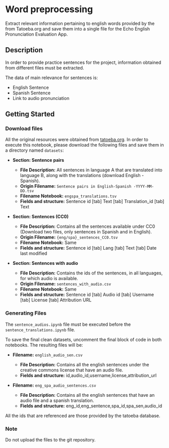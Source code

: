 # Word preprocessing

Extract relevant information pertaining to english words provided by the  from Tatoeba.org and save them into a single file for the Echo English Pronunciation Evaluation App. 

## Description

In order to provide practice sentences for the project, information obtained from different files must be extracted. 

The data of main relevance for sentences is:

- English Sentence
- Spanish Sentence
- Link to audio pronunciation

## Getting Started

###  Download files

All the original resources were obtained from [tatoeba.org](https://tatoeba.org/en/downloads). In order to execute this notebook, please download the following files and save them in a directory named `datasets`:

- **Section: Sentence pairs**

  - **File Description:** All sentences in language A that are translated into language B, along with the translations (download English - Spanish).
  - **Origin Filename:** `Sentence pairs in English-Spanish -YYYY-MM-DD.tsv`
  - **Filename Notebook:** `engspa_translations.tsv`
  - **Fields and structure:** Sentence id [tab] Text [tab] Translation_id [tab] Text

- **Section: Sentences (CC0)**

  - **File Description:** Contains all the sentences available under CC0 (Download two files, only sentences in Spanish and in English).
  - **Origin Filename:** `{eng/spa}_sentences_CC0.tsv`
  - **Filename Notebook:** Same
  - **Fields and structure:** Sentence id [tab] Lang [tab] Text [tab] Date last modified

- **Section: Sentences with audio**

  - **File Description:** Contains the ids of the sentences, in all languages, for which audio is available.
  - **Origin Filename:** `sentences_with_audio.csv`
  - **Filename Notebook:** Same
  - **Fields and structure:** Sentence id [tab] Audio id [tab] Username [tab] License [tab] Attribution URL

###  Generating Files

The `sentence_audios.ipynb` file must be executed before the `sentence_translations.ipynb` file. 

To save the final clean datasets, uncomment the final block of code in both notebooks. The resulting files will be:

- **Filename:** `english_audio_sen.csv`

  - **File Description:** Contains all the english sentences under the creative commons license that have an audio file. 
  - **Fields and structure:** id,audio_id,username,license,attribution_url

- **Filename:** `eng_spa_audio_sentences.csv`

  - **File Description:** Contains all the english sentences that have an audio file and a spanish translation. 
  - **Fields and structure:** eng_id,eng_sentence,spa_id,spa_sen,audio_id

All the ids that are referenced are those provided by the tatoeba database.

###  Note
Do not upload the files to the git repository.